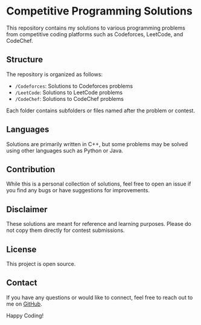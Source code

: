 # Competitive Programming Solutions

This repository contains my solutions to various programming problems from competitive coding platforms such as Codeforces, LeetCode, and CodeChef.

## Structure

The repository is organized as follows:

- `/Codeforces`: Solutions to Codeforces problems
- `/LeetCode`: Solutions to LeetCode problems
- `/CodeChef`: Solutions to CodeChef problems

Each folder contains subfolders or files named after the problem or contest.

## Languages

Solutions are primarily written in C++, but some problems may be solved using other languages such as Python or Java.

## Contribution

While this is a personal collection of solutions, feel free to open an issue if you find any bugs or have suggestions for improvements.

## Disclaimer

These solutions are meant for reference and learning purposes. Please do not copy them directly for contest submissions.

## License

This project is open source.

## Contact

If you have any questions or would like to connect, feel free to reach out to me on [GitHub](https://github.com/MrAbhayTrivedi).

Happy Coding!
